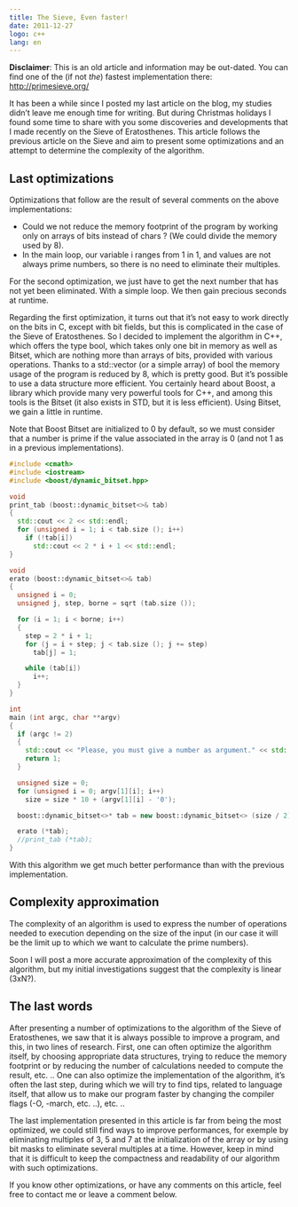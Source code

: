 ```yaml
---
title: The Sieve, Even faster!
date: 2011-12-27
logo: c++
lang: en
---
```


**Disclaimer**: This is an old article and information may be out-dated. You can
find one of the (if not *the*) fastest implementation there: <http://primesieve.org/>

It has been a while since I posted my last article on the blog, my
studies didn’t leave me enough time for writing. But during Christmas
holidays I found some time to share with you some discoveries and
developments that I made recently on the Sieve of Eratosthenes.
This article follows the previous article on the Sieve and aim to
present some optimizations and an attempt to determine the complexity of
the algorithm.

## Last optimizations

Optimizations that follow are the result of several comments on the
above implementations:

* Could we not reduce the memory footprint of the program by working
only on arrays of bits instead of chars ? (We could divide the memory
used by 8).
* In the main loop, our variable i ranges from 1 in 1, and values
are not always prime numbers, so there is no need to eliminate their
multiples.

For the second optimization, we just have to get the next number that
has not yet been eliminated. With a simple loop. We then gain precious
seconds at runtime.

Regarding the first optimization, it turns out that it’s not easy
to work directly on the bits in C, except with bit fields, but this
is complicated in the case of the Sieve of Eratosthenes. So I decided
to implement the algorithm in C++, which offers the type bool, which
takes only one bit in memory as well as Bitset, which are nothing more
than arrays of bits, provided with various operations. Thanks to a
std::vector (or a simple array) of bool the memory usage of the program
is reduced by 8, which is pretty good. But it’s possible to use a data
structure more efficient. You certainly heard about Boost, a library
which provide many very powerful tools for C++, and among this tools
is the Bitset (it also exists in STD, but it is less efficient). Using
Bitset, we gain a little in runtime.

Note that Boost Bitset are initialized to 0 by default, so we must
consider that a number is prime if the value associated in the array is
0 (and not 1 as in a previous implementations).

```c++
#include <cmath>
#include <iostream>
#include <boost/dynamic_bitset.hpp>

void
print_tab (boost::dynamic_bitset<>& tab)
{
  std::cout << 2 << std::endl;
  for (unsigned i = 1; i < tab.size (); i++)
    if (!tab[i])
      std::cout << 2 * i + 1 << std::endl;
}

void
erato (boost::dynamic_bitset<>& tab)
{
  unsigned i = 0;
  unsigned j, step, borne = sqrt (tab.size ());

  for (i = 1; i < borne; i++)
  {
    step = 2 * i + 1;
    for (j = i + step; j < tab.size (); j += step)
      tab[j] = 1;

    while (tab[i])
      i++;
  }
}

int
main (int argc, char **argv)
{
  if (argc != 2)
  {
    std::cout << "Please, you must give a number as argument." << std::endl;
    return 1;
  }

  unsigned size = 0;
  for (unsigned i = 0; argv[1][i]; i++)
    size = size * 10 + (argv[1][i] - '0');

  boost::dynamic_bitset<>* tab = new boost::dynamic_bitset<> (size / 2);

  erato (*tab);
  //print_tab (*tab);
}
```

With this algorithm we get much better performance than with the
previous implementation.

## Complexity approximation

The complexity of an algorithm is used to express the number of
operations needed to execution depending on the size of the input (in
our case it will be the limit up to which we want to calculate the prime
numbers).

Soon I will post a more accurate approximation of the complexity of this
algorithm, but my initial investigations suggest that the complexity is
linear (3xN?).

## The last words

After presenting a number of optimizations to the algorithm of the
Sieve of Eratosthenes, we saw that it is always possible to improve
a program, and this, in two lines of research. First, one can often
optimize the algorithm itself, by choosing appropriate data structures,
trying to reduce the memory footprint or by reducing the number of
calculations needed to compute the result, etc. .. One can also optimize
the implementation of the algorithm, it’s often the last step, during
which we will try to find tips, related to language itself, that allow
us to make our program faster by changing the compiler flags (-O,
-march, etc. ..), etc. ..

The last implementation presented in this article is far from being the
most optimized, we could still find ways to improve performances, for
exemple by eliminating multiples of 3, 5 and 7 at the initialization
of the array or by using bit masks to eliminate several multiples at a
time. However, keep in mind that it is difficult to keep the compactness
and readability of our algorithm with such optimizations.

If you know other optimizations, or have any comments on this article,
feel free to contact me or leave a comment below.
